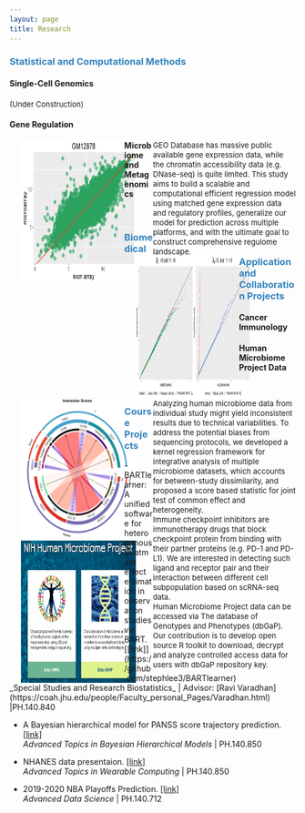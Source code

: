 ```yaml
---
layout: page
title: Research
---
```



<h3 style="color:#3182bd"> Statistical and Computational Methods </h3>

<h4> Single-Cell Genomics </h4>
<font size="2"> (Under Construction) </font>
<h4> Gene Regulation </h4>
<div class="row">
<div style="float: left; width: 40%;">
<img style="float: left;" src="/img/research_img/normalize.png" width="400" height="250" hspace="20">
</div>
<div style="float: right; width: 50%;">
<font size="2">
GEO Database has massive public available gene expression data, while the chromatin accessibility data (e.g. DNase-seq) is quite limited. This study aims to build a scalable and computational efficient regression model using matched gene expression data and regulatory profiles, generalize our model for prediction across multiple platforms, and with the ultimate goal to construct comprehensive regulome landscape.  
</font>
</div>
</div>

<h4> Microbiome and Metagenomics </h4>
<div class="row">
<div style="float: left; width: 40%;">
<img style="float: left;" src="/img/research_img/qqplot.png" width="400" height="250" hspace="20">
</div>
<div style="float: right; width: 50%;">
<font size="2">
Analyzing human microbiome data from individual study might yield inconsistent results due to technical variabilities. To address the potential biases from sequencing protocols, we developed a kernel regression framework for integrative analysis of multiple microbiome datasets, which accounts for between-study dissimilarity, and proposed a score based statistic for joint test of common effect and heterogeneity.
</font>
</div>
</div>

<br>
<h3 style="color:#3182bd"> Biomedical Application and Collaboration Projects </h3>


<h4> Cancer Immunology </h4>
<div class="row">
<div style="float: left; width: 40%;">
<img style="float: left;" src="/img/research_img/circlize.PNG" width="400" height="250" hspace="20">
</div>
<div style="float: right; width: 50%;">
<font size="2">
Immune checkpoint inhibitors are immunotherapy drugs that block checkpoint protein from binding with their partner proteins (e.g. PD-1 and PD-L1). We are interested in detecting such ligand and receptor pair and their interaction between different cell subpopulation based on scRNA-seq data.
</font>
</div>
</div>

<h4> Human Microbiome Project Data </h4>
<div class="row">
<div style="float: left; width: 40%;">
<img style="float: left;" src="/img/research_img/hmpdacc.PNG" width="400" height="250" hspace="20">
</div>
<div style="float: right; width: 50%;">
<font size="2">
Human Microbiome Project data can be accessed via The database of Genotypes and Phenotypes (dbGaP). Our contribution is to develop open source R toolkit to download, decrypt and analyze controlled access data for users with dbGaP repository key.

</font>
</div>
</div>

<br>
<h3 style="color:#3182bd"> Course Projects </h3>
- BARTlearner: A unified software for heterogenous treatment effect estimation in observation studies via BART. [[link]](https://github.com/stephlee3/BARTlearner) <br/>
_Special Studies and Research Biostatistics_ | Advisor: [Ravi Varadhan](https://coah.jhu.edu/people/Faculty_personal_Pages/Varadhan.html) |PH.140.840

- A Bayesian hierarchical model for PANSS score trajectory prediction. [[link]](https://stephlee3.github.io/Bayes_hierachical_special_studies/) <br/>
_Advanced Topics in Bayesian Hierarchical Models_ | PH.140.850

- NHANES data presentaion. [[link]](https://stephlee3.github.io/Wearable_special_studies/) <br/>
_Advanced Topics in Wearable Computing_ | PH.140.850

- 2019-2020 NBA Playoffs Prediction. [[link]](https://advds71x.github.io/NBAproj/) <br/>
_Advanced Data Science_ | PH.140.712
